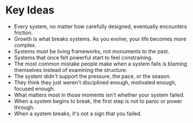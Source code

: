# Key Ideas

- Every system, no matter how carefully designed, eventually encounters friction.
- Growth is what breaks systems. As you evolve, your life becomes more complex.
- Systems must be living frameworks, not monuments to the past.
- Systems that once felt powerful start to feel constraining.
- The most common mistake people make when a system fails is blaming themselves instead of examining the structure.
- The system didn't support the pressure, the pace, or the season.
- They think they just weren't disciplined enough, motivated enough, focused enough.
- What matters most in those moments isn't whether your system failed.
- When a system begins to break, the first step is not to panic or power through.
- When a system breaks, it's not a sign that you failed.
